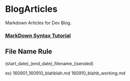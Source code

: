 # BlogArticles

Markdown Articles for Dev Blog.

### [MarkDown Syntax Tutorial](https://bitbucket.org/tutorials/markdowndemo/src/20df6ff6fec0ef1d9844a3723b9f4b621fa47b7c/README.md?at=master)

## File Name Rule
(start\_date)\_(end\_date)\_filename\_(isended)

ex) 
160901\_160910\_blahblah.md
160910\_blahb\_working.md

